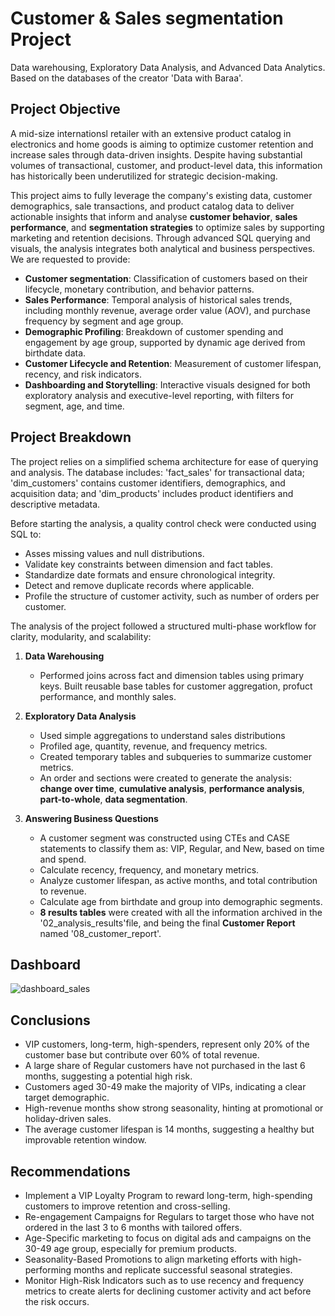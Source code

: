 # Customer & Sales segmentation Project
Data warehousing, Exploratory Data Analysis, and Advanced Data Analytics. Based on the databases of the creator 'Data with Baraa'.


## Project Objective

A mid-size internationsl retailer with an extensive product catalog in electronics and home goods is aiming to optimize customer retention and increase sales through data-driven insights. Despite having substantial volumes of transactional, customer, and product-level data, this information has historically been underutilized for strategic decision-making.

This project aims to fully leverage the company's existing data, customer demographics, sale transactions, and product catalog data to deliver actionable insights that inform and analyse **customer behavior**, **sales performance**, and **segmentation strategies** to optimize sales by supporting marketing and retention decisions. Through advanced SQL querying and visuals, the analysis integrates both analytical and business perspectives. We are requested to provide:

- **Customer segmentation**: Classification of customers based on their lifecycle, monetary contribution, and behavior patterns.
- **Sales Performance**: Temporal analysis of historical sales trends, including monthly revenue, average order value (AOV), and purchase frequency by segment and age group.
- **Demographic Profiling**: Breakdown of customer spending and engagement by age group, supported by dynamic age derived from birthdate data.
- **Customer Lifecycle and Retention**: Measurement of customer lifespan, recency, and risk indicators.
- **Dashboarding and Storytelling**: Interactive visuals designed for both exploratory analysis and executive-level reporting, with filters for segment, age, and time.

## Project Breakdown
The project relies on a simplified schema architecture for ease of querying and analysis. The database includes: 'fact_sales' for transactional data; 'dim_customers' contains customer identifiers, demographics, and acquisition data; and 'dim_products' includes product identifiers and descriptive metadata.


Before starting the analysis, a quality control check were conducted using SQL to:
- Asses missing values and null distributions.
- Validate key constraints between dimension and fact tables.
- Standardize date formats and ensure chronological integrity.
- Detect and remove duplicate records where applicable.
- Profile the structure of customer activity, such as number of orders per customer.

The analysis of the project followed a structured multi-phase workflow for clarity, modularity, and scalability:

1. **Data Warehousing**
   - Performed joins across fact and dimension tables using primary keys.
   Built reusable base tables for customer aggregation, profuct performance, and monthly sales.

2. **Exploratory Data Analysis**
   - Used simple aggregations to understand sales distributions
   - Profiled age, quantity, revenue, and frequency metrics.
   - Created temporary tables and subqueries to summarize customer metrics.
   - An order and sections were created to generate the analysis: **change over time**, **cumulative analysis**, **performance analysis**, **part-to-whole**, **data segmentation**.
     
3. **Answering Business Questions** 
   - A customer segment was constructed using CTEs and CASE statements to classify them as: VIP, Regular, and New, based on time and spend.
   - Calculate recency, frequency, and monetary metrics.
   - Analyze customer lifespan, as active months, and total contribution to revenue.
   - Calculate age from birthdate and group into demographic segments.
   - **8 results tables** were created with all the information archived in the '02_analysis_results'file, and being the final **Customer Report** named '08_customer_report'.

## Dashboard
![dashboard_sales](https://github.com/user-attachments/assets/8c2c4210-b8c5-4ca8-8834-879f0e2720e0)


## Conclusions
- VIP customers, long-term, high-spenders, represent only 20% of the customer base but contribute over 60% of total revenue.
- A large share of Regular customers have not purchased in the last 6 months, suggesting a potential high risk.
- Customers aged 30-49 make the majority of VIPs, indicating a clear target demographic.
- High-revenue months show strong seasonality, hinting at promotional or holiday-driven sales.
- The average customer lifespan is 14 months, suggesting a healthy but improvable retention window.

## Recommendations
- Implement a VIP Loyalty Program to reward long-term, high-spending customers to improve retention and cross-selling.
- Re-engagement Campaigns for Regulars to target those who have not ordered in the last 3 to 6 months with tailored offers.
- Age-Specific marketing to focus on digital ads and campaigns on the 30-49 age group, especially for premium products.
- Seasonality-Based Promotions to align marketing efforts with high-performing months and replicate successful seasonal strategies.
- Monitor High-Risk Indicators such as to use recency and frequency metrics to create alerts for declining customer activity and act before the risk occurs.
   
